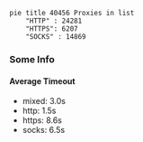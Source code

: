 
```mermaid
pie title 40456 Proxies in list
    "HTTP" : 24281
    "HTTPS": 6207
    "SOCKS" : 14869
```

### Some Info
#### Average Timeout

- mixed: 3.0s
- http: 1.5s
- https: 8.6s
- socks: 6.5s